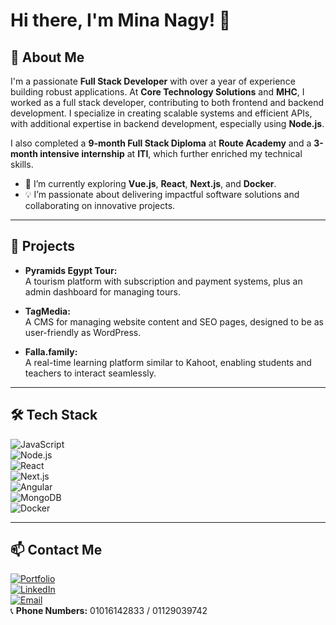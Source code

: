 # Hi there, I'm Mina Nagy! 👋  

## 🚀 About Me  
I'm a passionate **Full Stack Developer** with over a year of experience building robust applications. At **Core Technology Solutions** and **MHC**, I worked as a full stack developer, contributing to both frontend and backend development. I specialize in creating scalable systems and efficient APIs, with additional expertise in backend development, especially using **Node.js**.  

I also completed a **9-month Full Stack Diploma** at **Route Academy** and a **3-month intensive internship** at **ITI**, which further enriched my technical skills.  

- 🌱 I’m currently exploring **Vue.js**, **React**, **Next.js**, and **Docker**.  
- 💡 I’m passionate about delivering impactful software solutions and collaborating on innovative projects.  

---

## 🌟 Projects  
- **Pyramids Egypt Tour:**  
  A tourism platform with subscription and payment systems, plus an admin dashboard for managing tours.  

- **TagMedia:**  
  A CMS for managing website content and SEO pages, designed to be as user-friendly as WordPress.  

- **Falla.family:**  
  A real-time learning platform similar to Kahoot, enabling students and teachers to interact seamlessly.  

---

## 🛠 Tech Stack  
![JavaScript](https://img.shields.io/badge/JavaScript-323330?style=for-the-badge&logo=javascript&logoColor=F7DF1E)  
![Node.js](https://img.shields.io/badge/Node.js-43853D?style=for-the-badge&logo=node.js&logoColor=white)  
![React](https://img.shields.io/badge/React-61DAFB?style=for-the-badge&logo=react&logoColor=white)  
![Next.js](https://img.shields.io/badge/Next.js-000000?style=for-the-badge&logo=next.js&logoColor=white)  
![Angular](https://img.shields.io/badge/Angular-DD0031?style=for-the-badge&logo=angular&logoColor=white)  
![MongoDB](https://img.shields.io/badge/MongoDB-4EA94B?style=for-the-badge&logo=mongodb&logoColor=white)  
![Docker](https://img.shields.io/badge/Docker-2496ED?style=for-the-badge&logo=docker&logoColor=white)  

---

## 📫 Contact Me  
[![Portfolio](https://img.shields.io/badge/Portfolio-000000?style=for-the-badge&logo=vercel&logoColor=white)](https://portfolio-bay-five-37.vercel.app/)  
[![LinkedIn](https://img.shields.io/badge/LinkedIn-0077B5?style=for-the-badge&logo=linkedin&logoColor=white)](https://www.linkedin.com/in/mina-nagy-full-stack/)  
[![Email](https://img.shields.io/badge/Email-D14836?style=for-the-badge&logo=gmail&logoColor=white)](mailto:minanagykhalefa@gmail.com)  
📞 **Phone Numbers:** 01016142833 / 01129039742  
